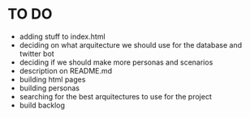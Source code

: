 # TO DO
- adding stuff to index.html
- deciding on what arquitecture we should use for the database and twitter bot
- deciding if we should make more personas and scenarios
- description on README.md
- building html pages
- building personas
- searching for the best arquitectures to use for the project
- build backlog